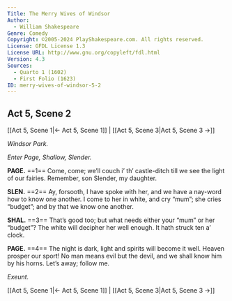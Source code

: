 ```yaml
---
Title: The Merry Wives of Windsor
Author: 
  - William Shakespeare
Genre: Comedy
Copyright: ©2005-2024 PlayShakespeare.com. All rights reserved.
License: GFDL License 1.3
License URL: http://www.gnu.org/copyleft/fdl.html
Version: 4.3
Sources:
  - Quarto 1 (1602)
  - First Folio (1623)
ID: merry-wives-of-windsor-5-2
---
```


## Act 5, Scene 2
[[Act 5, Scene 1|← Act 5, Scene 1]] | [[Act 5, Scene 3|Act 5, Scene 3 →]]

*Windsor Park.*

*Enter Page, Shallow, Slender.*

**PAGE.**
==1== Come, come; we’ll couch i’ th’ castle-ditch till we see the light of our fairies. Remember, son Slender, my daughter.

**SLEN.**
==2== Ay, forsooth, I have spoke with her, and we have a nay-word how to know one another. I come to her in white, and cry “mum”; she cries “budget”; and by that we know one another.

**SHAL.**
==3== That’s good too; but what needs either your “mum” or her “budget”? The white will decipher her well enough. It hath struck ten a’ clock.

**PAGE.**
==4== The night is dark, light and spirits will become it well. Heaven prosper our sport! No man means evil but the devil, and we shall know him by his horns. Let’s away; follow me.

*Exeunt.*

[[Act 5, Scene 1|← Act 5, Scene 1]] | [[Act 5, Scene 3|Act 5, Scene 3 →]]